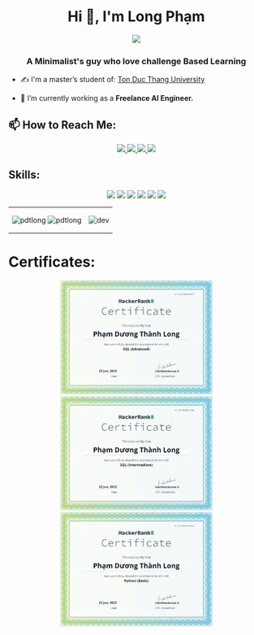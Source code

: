 <h1 align="center">Hi 👋, I'm Long Phạm</h1>
<p align="center"><img src="https://img.icons8.com/clouds/64/000000/vietnam--v2.png"/></p>
<h3 align="center">A Minimalist's guy who love challenge Based Learning</h3>

- ✍ I'm a master’s student of: [Ton Duc Thang University](https://www.tdtu.edu.vn/)

- 🌱 I’m currently working as a **Freelance AI Engineer.**


## 📫 How to Reach Me:

<p align="center">
  <a href="https://linkedin.com/in/long-pham-6a8a01241" target="_blank">
    <img src="https://img.icons8.com/fluent/48/000000/linkedin.png"/>
  </a>
  <a href="https://facebook.com/longpham.nero" alt="Facebook">
    <img src="https://img.icons8.com/fluent/48/000000/facebook-new.png" target="_blank" />
  </a> 
  <a href="https://github.com/pdtlong" alt="Github">
    <img src="https://img.icons8.com/fluent/48/000000/github.png"/>
  </a> 
  <a href="mailto:pdtlong.ai@gmail.com" alt="Email">
    <img src="https://img.icons8.com/fluent/48/000000/mailing.png"/>
  </a>
</p>

## Skills:
<p align="center">
  <img src="https://img.icons8.com/dusk/64/000000/python.png"/>
  <img src="https://img.icons8.com/dusk/64/000000/power-bi.png"/>
  <img src="https://img.icons8.com/external-wanicon-flat-wanicon/64/000000/external-sql-server-big-data-wanicon-flat-wanicon.png"/>
  <img src="https://img.icons8.com/dusk/64/000000/anaconda.png"/>
  <img src="https://img.icons8.com/plasticine/64/000000/adobe-photoshop.png"/>
  <img src="https://img.icons8.com/color/64/000000/tensorflow.png"/>
</p>

<table style="width:100%;">
  <tr>
    <td>
      <img src="https://github-readme-stats.vercel.app/api/top-langs/?username=pdtlong&bg_color=FFFFFF00&text_color=179fa3&layout=compact&hide=CSS&langs_count=10&custom_title=Most%20Used%20Programing%20Language" alt="pdtlong" width="100%"/>
      <img src="https://github-readme-stats.vercel.app/api?username=pdtlong&bg_color=FFFFFF00&text_color=179fa3&show_icons=true&count_private=true&include_all_commits=true&custom_title=Activity%20On%20Github" alt="pdtlong" width="100%"/>
    </td>
    <td>
      <p align="center"> 
        <img src="https://camo.githubusercontent.com/5ddf73ad3a205111cf8c686f687fc216c2946a75005718c8da5b837ad9de78c9/68747470733a2f2f7468756d62732e6766796361742e636f6d2f4576696c4e657874446576696c666973682d736d616c6c2e676966" alt="dev" width="100%"/>
      </p>
    </td>
  </tr>
</table>

# Certificates:

<p align="center">
  <a href="https://www.hackerrank.com/certificates/a2854b2446e2">
    <img alt="SQL(Advanced)" title="SQL(Advanced)" src="certificates/SQL(Advanced).png" width="300px" />
  </a>
  <a href="https://www.hackerrank.com/certificates/a034e8ae5e46">
    <img alt="SQL(Intermediate)" title="SQL(Intermediate)" src="certificates/SQL(Intermediate).png" width="300px" />
  </a>
    <a href="https://www.hackerrank.com/certificates/4ce9f6ed90ef">
    <img alt="Python(Basic)" title="Python(Basic)" src="certificates/Python(Basic).png" width="300px" />
  </a>
</p>
